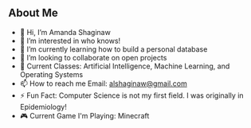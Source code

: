 ## About Me

- 👋 Hi, I’m Amanda Shaginaw
- 👀 I’m interested in who knows!
- 🌱 I’m currently learning how to build a personal database
- 💞️ I’m looking to collaborate on open projects
- 📓 Current Classes: Artificial Intelligence, Machine Learning, and Operating Systems
- 📫 How to reach me Email: alshaginaw@gmail.com
- ⚡ Fun Fact: Computer Science is not my first field. I was originally in Epidemiology!
- 🎮 Current Game I'm Playing: Minecraft
<!---
ashaginaw/ashaginaw is a ✨ special ✨ repository because its `README.md` (this file) appears on your GitHub profile.
You can click the Preview link to take a look at your changes.
--->
